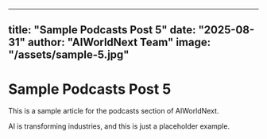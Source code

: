 
---
title: "Sample Podcasts Post 5"
date: "2025-08-31"
author: "AIWorldNext Team"
image: "/assets/sample-5.jpg"
---

# Sample Podcasts Post 5

This is a sample article for the podcasts section of AIWorldNext.

AI is transforming industries, and this is just a placeholder example.
